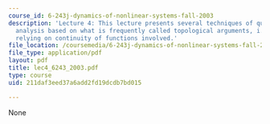 ```yaml
---
course_id: 6-243j-dynamics-of-nonlinear-systems-fall-2003
description: 'Lecture 4: This lecture presents several techniques of qualitative systems
  analysis based on what is frequently called topological arguments, i.e. on the arguments
  relying on continuity of functions involved.'
file_location: /coursemedia/6-243j-dynamics-of-nonlinear-systems-fall-2003/211daf3eed37a6add2fd19dcdb7bd015_lec4_6243_2003.pdf
file_type: application/pdf
layout: pdf
title: lec4_6243_2003.pdf
type: course
uid: 211daf3eed37a6add2fd19dcdb7bd015

---
```

None